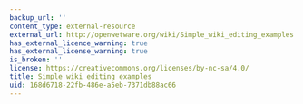 ```yaml
---
backup_url: ''
content_type: external-resource
external_url: http://openwetware.org/wiki/Simple_wiki_editing_examples
has_external_licence_warning: true
has_external_license_warning: true
is_broken: ''
license: https://creativecommons.org/licenses/by-nc-sa/4.0/
title: Simple wiki editing examples
uid: 168d6718-22fb-486e-a5eb-7371db88ac66
---
```

